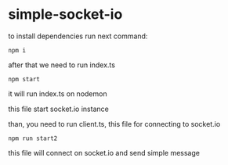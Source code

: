 # simple-socket-io
to install dependencies run next command:
```
npm i
```
after that we need to run index.ts
```
npm start
```
it will run index.ts on nodemon

this file start socket.io instance

than, you need to run client.ts, this file for connecting to socket.io
```
npm run start2
```
this file will connect on socket.io and send simple message
